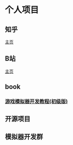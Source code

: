 # 个人项目

## 知乎
[主页](https://www.zhihu.com/people/jim-79-39-91)
## B站
[主页](https://space.bilibili.com/3493279404395296)

## book
### [游戏模拟器开发教程(初级版)](./game_emulator_develop(primary).md)

## 开源项目

## 模拟器开发群
